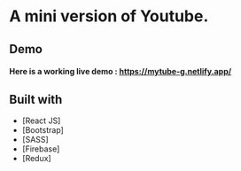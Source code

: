 # A mini version of Youtube.

## Demo

#### Here is a working live demo : https://mytube-g.netlify.app/

## Built with

- [React JS]
- [Bootstrap]
- [SASS]
- [Firebase]
- [Redux]
